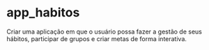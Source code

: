 # app_habitos
Criar uma aplicação em que o usuário possa fazer a gestão de seus hábitos, participar de grupos e criar metas de forma interativa. 
